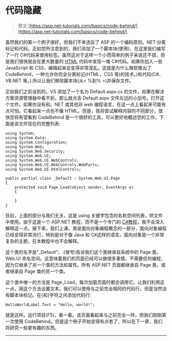 # 代码隐藏

> 原文:[https://asp.net-tutorials.com/basics/code-behind/](https://asp.net-tutorials.com/basics/code-behind/)

虽然我们的第一个例子很好，但我们不幸违反了 ASP 的一个编码原则。NET:分离标记和代码。正如您所注意到的，我们添加了一个脚本块(使用)，在这里我们编写了一行 C#代码来使用标签。虽然这对于这样一个小而简单的例子来说还不错，但是我们很快就会在更大数量的 [HTML](http://htmlpedia.net "A complete HTML reference") 代码中发现一堆 C#代码。如果你加入一些 JavaScript 和 CSS，编辑起来会变得非常混乱。这就是为什么微软推出了 CodeBehind，一种允许你完全分离标记(HTML，CSS 等)的技术。)和代码(C#、VB.NET 等。).所以让我们移除脚本块(从< %到% >)并保存文件。

正如我们之前谈到的，VS 添加了一个名为 Default.aspx.cs 的文件，如果在解决方案资源管理器中看不到，那么就点击 Default.aspx 文件左边的小加号。打开这个文件。如果你没有和。NET 或其他非 web 编程语言，在这一点上看起来可能有点可怕。它看起来一点也不像 HTML。但是，我将尝试解释内容的不同部分，很快您将有望看到 CodeBehind 是一个很好的工具，可以更好地概述您的工作。下面是该文件现在的完整列表:

```
using System;
using System.Data;
using System.Configuration;
using System.Web;
using System.Web.Security;
using System.Web.UI;
using System.Web.UI.WebControls;
using System.Web.UI.WebControls.WebParts;
using System.Web.UI.HtmlControls;

public partial class _Default : System.Web.UI.Page 
{
    protected void Page_Load(object sender, EventArgs e)
    {

    }
}
```

目前，上面的部分与我们无关。这是 using 关键字包含的名称空间列表，供文件中使用。由于这是一个 ASP.NET 教程，而不是一个专门的 [C#教程](http://csharp.net-tutorials.com "C# tutorial")，我不会深入解释这一点。接下来，我们上课。类是面向对象编程概念的一部分，面向对象编程已经变得非常流行，特别是对于像 Java 和 C#这样的语言。面向对象是一个非常复杂的主题，在本教程中也不会解释。

这个类的名字是“_Default”，:(冒号)告诉我们这个类继承自系统中的 Page 类。Web.UI 命名空间。这意味着我们的页面已经可以做很多事情，不需要任何编程，因为它继承了另一个类的方法和属性。所有 ASP.NET 页面都继承自 Page 类，或者继承自 Page 类的另一个类。

这个类中唯一的方法是 Page_Load，每次加载页面时都会调用它。让我们利用这一点，用这个方法设置文本。我们可以使用与之前完全相同的代码行，但是当然没有脚本块标记。在{和}字符之间添加代码行:

<input type="hidden" name="IL_IN_ARTICLE">

```
HelloWorldLabel.Text = "Hello, world!";
```

就是这样。运行项目(F5)，看一看。该页面看起来与之前完全一样，但我们刚刚第一次使用 CodeBehind。但是这个例子开始变得有点老了，所以在下一章，我们将研究一些更有趣的东西。

* * *